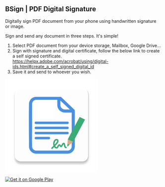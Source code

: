 ## BSign | PDF Digital Signature

Digitally sign PDF document from your phone using handwritten signature or image.  
  
Sign and send any document in three steps. It's simple!  
  
1. Select PDF document from your device storage, Mailbox, Google Drive...  
2. Sign with signature and digital certificate, follow the below link to create a self signed certificate.  
https://helpx.adobe.com/acrobat/using/digital-ids.html#create_a_self_signed_digital_id  
3. Save it and send to whoever you wish.

<img src="ic_launcher-web.png"  width="300px">

[<img src="https://play.google.com/intl/en_us/badges/images/generic/en-play-badge.png" alt="Get it on Google Play" height=
"100">](https://play.google.com/store/apps/details?id=com.benzveen.pdfdigitalsignature)
